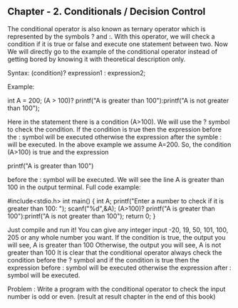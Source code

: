 ## Chapter - 2. Conditionals / Decision Control 


The conditional operator is also known as ternary operator which is represented by the symbols ? and :. With this operator, we will check a condition if it is true or false and execute one statement between two. Now We will directly go to the example of the conditional operator instead of getting bored by knowing it with theoretical description only.

Syntax:
(condition)? expression1 : expression2;

Example:

int A = 200;
(A > 100)? printf("A is greater than 100"):printf("A is not greater than 100");

Here in the statement there is a condition (A>100). We will use the ? symbol to check the condition. If the condition is true then the expression before the : symbol will be executed otherwise the expression after the symble : will be executed. In the above example we assume A=200. So, the condition (A>100) is true and the expression

printf("A is greater  than 100")

before the : symbol will be executed. We will see the line A is greater than 100 in the output terminal.
Full code example:

#include<stdio.h>
int main()
{
    int A;
    printf("Enter a number to check if it is greater than 100: ");
    scanf("%d",&A);
    (A>100)? printf("A is greater than 100"):printf("A is not greater than 100");
    return 0;
}

Just compile and run it!
You can give any integer input -20, 19, 50, 101, 100, 205 or any whole number you want. If the condition is true, the output you will see,
A is greater than 100
Otherwise, the output you will see,
A is not greater than 100
It is clear that the conditional operator always check the condition before the ? symbol and if the condition is true then the expression before : symbol will be executed otherwise the expression after : symbol will be executed.

Problem : Write a program with the conditional operator to check the input number is odd or even. (result at result chapter in the end of this book)